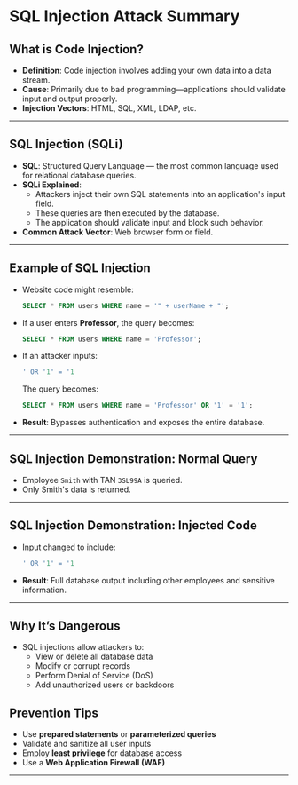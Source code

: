 
# SQL Injection Attack Summary

## What is Code Injection?

- **Definition**: Code injection involves adding your own data into a data stream.
- **Cause**: Primarily due to bad programming—applications should validate input and output properly.
- **Injection Vectors**: HTML, SQL, XML, LDAP, etc.

---

## SQL Injection (SQLi)

- **SQL**: Structured Query Language — the most common language used for relational database queries.
- **SQLi Explained**: 
  - Attackers inject their own SQL statements into an application's input field.
  - These queries are then executed by the database.
  - The application should validate input and block such behavior.
- **Common Attack Vector**: Web browser form or field.

---

## Example of SQL Injection

- Website code might resemble:
  ```sql
  SELECT * FROM users WHERE name = '" + userName + "';
  ```
- If a user enters **Professor**, the query becomes:
  ```sql
  SELECT * FROM users WHERE name = 'Professor';
  ```
- If an attacker inputs:
  ```sql
  ' OR '1' = '1
  ```
  The query becomes:
  ```sql
  SELECT * FROM users WHERE name = 'Professor' OR '1' = '1';
  ```
- **Result**: Bypasses authentication and exposes the entire database.

---

## SQL Injection Demonstration: Normal Query

- Employee `Smith` with TAN `3SL99A` is queried.
- Only Smith's data is returned.

---

## SQL Injection Demonstration: Injected Code

- Input changed to include:
  ```sql
  ' OR '1' = '1
  ```
- **Result**: Full database output including other employees and sensitive information.

---

## Why It’s Dangerous

- SQL injections allow attackers to:
  - View or delete all database data
  - Modify or corrupt records
  - Perform Denial of Service (DoS)
  - Add unauthorized users or backdoors

## Prevention Tips

- Use **prepared statements** or **parameterized queries**
- Validate and sanitize all user inputs
- Employ **least privilege** for database access
- Use a **Web Application Firewall (WAF)**

---
